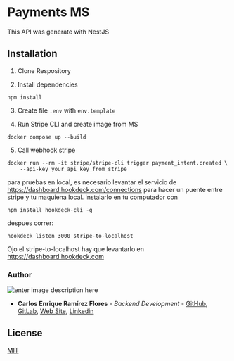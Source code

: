 # Payments MS

This API was generate with NestJS

## Installation

1. Clone Respository

2. Install dependencies

```
npm install
```

3. Create file `.env` with `env.template`

4. Run Stripe CLI and create image from MS

```
docker compose up --build
```

5. Call webhook stripe

```
docker run --rm -it stripe/stripe-cli trigger payment_intent.created \
    --api-key your_api_key_from_stripe
```

para pruebas en local, es necesario levantar el servicio de https://dashboard.hookdeck.com/connections para hacer un puente entre stripe y tu maquiena local.
instalarlo en tu computador con

```
npm install hookdeck-cli -g
```

despues correr:

```
hookdeck listen 3000 stripe-to-localhost
```

Ojo el stripe-to-localhost hay que levantarlo en https://dashboard.hookdeck.com

### Author

![enter image description here](https://avatars1.githubusercontent.com/u/6466769?s=170&v=4)

- **Carlos Enrique Ramírez Flores** - _Backend Development_ - [GitHub](https://github.com/linuxcarl), [GitLab](https://gitlab.com/linux-carl), [Web Site](https://www.carlosramirezflores.com), [Linkedin](https://www.linkedin.com/in/carlos-enrique-ram%C3%ADrez-flores/)

## License

[MIT](https://choosealicense.com/licenses/mit/)

